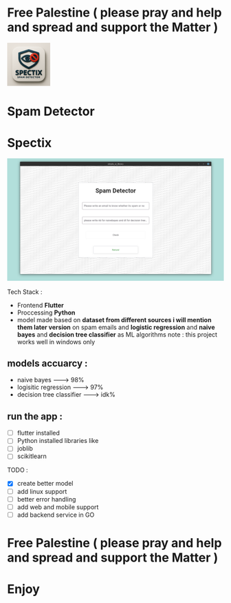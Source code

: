 # Free Palestine ( please pray and help and spread and support the Matter ) 
<img src="https://github.com/txorav/spam_detector/blob/main/logo.png" width="100" height="100">

# Spam Detector
# Spectix
<img src="https://github.com/txorav/spam_detector/blob/main/screenshot.png">

Tech Stack : 
- Frontend **Flutter** 
- Proccessing **Python**
- model made based on **dataset from different sources i will mention them later version** on spam emails
and **logistic regression** and **naive bayes** and **decision tree classifier** as ML algorithms
note : this project works well in windows only

## models accuarcy :
- naive bayes ---> 98%
- logisitic regression ---> 97%
- decision tree classifier ---> idk%
## run the app :  
- [ ] flutter installed 
- [ ] Python installed 
libraries like 
- [ ] joblib
- [ ] scikitlearn

TODO : 
- [x] create better model
- [ ] add linux support
- [ ] better error handling
- [ ] add web and mobile support
- [ ] add backend service in GO

# Free Palestine ( please pray and help and spread and support the Matter ) 
# Enjoy
